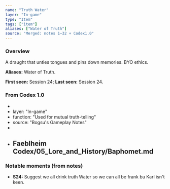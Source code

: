 ```yaml
---
name: "Truth Water"
layer: "In-game"
type: "Item"
tags: ["item"]
aliases: ["Water of Truth"]
source: "Merged: notes 1–32 + Codex1.0"
---
```

### Overview
A draught that unties tongues and pins down memories. BYO ethics.

**Aliases:** Water of Truth.

**First seen:** Session 24; **Last seen:** Session 24.

### From Codex 1.0
- 
- layer: "In-game"
- function: "Used for mutual truth-telling"
- source: "Bogsu's Gameplay Notes"
- 
- ## Faeblheim Codex/05_Lore_and_History/Baphomet.md

### Notable moments (from notes)
- **S24:** Suggest we all drink truth Water so we can all be frank bu Karl isn't keen.
